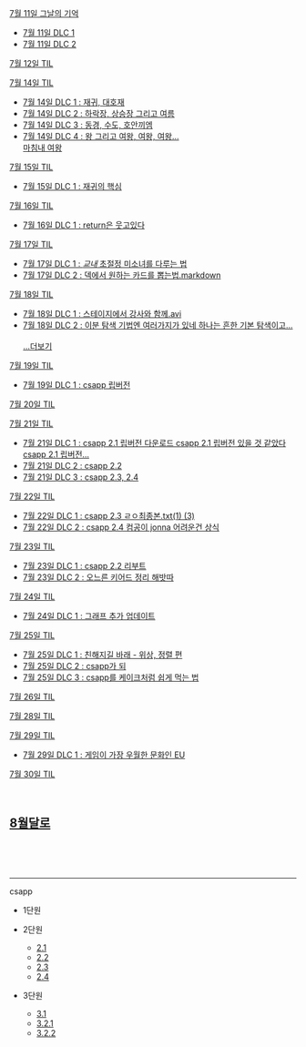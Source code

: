 [7월 11일 그날의 기억](learn/TIL_0711.md)
 - [7월 11일 DLC 1](learn/TIL_0711+.md)
 - [7월 11일 DLC 2](learn/TIL_0711++.md)

[7월 12일 TIL](learn/TIL_0712.md)

[7월 14일 TIL](learn/TIL_0714.md)
- [7월 14일 DLC 1 : 재귀, 대호재](learn/TIL_0714+.md)
- [7월 14일 DLC 2 : 하락장, 상승장 그리고 여름](learn/TIL_0714++.md)
- [7월 14일 DLC 3 : 동경, 수도, 호안끼엠](learn/TIL_0714+++.md)
- [7월 14일 DLC 4 : 왕 그리고 여왕, 여왕, 여왕...<br> 마침내 여왕](learn/TIL_0714++++.md)

[7월 15일 TIL](learn/TIL_0715.md)
- [7월 15일 DLC 1 : 재귀의 핵심](learn/TIL_0715+.md)

[7월 16일 TIL](learn/TIL_0716.md)
- [7월 16일 DLC 1 : return은 웃고있다](learn/TIL_0716+.md)

[7월 17일 TIL](learn/TIL_0717.md)
- [7월 17일 DLC 1 : *교내* 초절정 미소녀를 다루는 법](learn/TIL_0717+.md)
- [7월 17일 DLC 2 : 덱에서 원하는 카드를 뽑는법.markdown](learn/TIL_0717++.md)


[7월 18일 TIL](learn/TIL_0718.md)
- [7월 18일 DLC 1 : 스테이지에서 강사와 함께.avi](learn/TIL_0718+.md)
- [7월 18일 DLC 2 : 이분 탐색 기법엔 여러가지가 있네 하나는 흔한 기본 탐색이고... <br><br> ...더보기](learn/TIL_0718++.md)

[7월 19일 TIL](learn/TIL_0719.md)
- [7월 19일 DLC 1 : csapp 립버전](learn/TIL_0719+.md)

[7월 20일 TIL](learn/TIL_0720.md)

[7월 21일 TIL](learn/TIL_0721.md)
- [7월 21일 DLC 1 : csapp 2.1 립버전 다운로드 csapp 2.1 립버전 있을 것 같았다 csapp 2.1 립버전...](learn/TIL_0721+.md)
- [7월 21일 DLC 2 : csapp 2.2](learn/TIL_0721++.md)
- [7월 21일 DLC 3 : csapp 2.3, 2.4](learn/TIL_0721+++.md)

[7월 22일 TIL](learn/TIL_0722.md)
- [7월 22일 DLC 1 : csapp 2.3 ㄹㅇ최종본.txt(1) (3)](learn/TIL_0722+.md)
- [7월 22일 DLC 2 : csapp 2.4 컴공이 jonna 어려운건 상식](learn/TIL_0722++.md)

[7월 23일 TIL](learn/TIL_0723.md)
- [7월 23일 DLC 1 : csapp 2.2 리부트](learn/TIL_0723+.md)
- [7월 23일 DLC 2 : 오느른 키어드 정리 해밧따](learn/TIL_0723++.md)

[7월 24일 TIL](learn/TIL_0724.md)
- [7월 24일 DLC 1 : 그래프 추가 업데이트](learn/TIL_0724+.md)

[7월 25일 TIL](learn/TIL_0725.md)
- [7월 25일 DLC 1 : 친해지길 바래 - 위상, 정렬 편](learn/TIL_0725+.md)
- [7월 25일 DLC 2 : csapp가 되](learn/TIL_0725++.md)
- [7월 25일 DLC 3 : csapp를 케이크처럼 쉽게 먹는 법](learn/TIL_0725+++.md)

[7월 26일 TIL](learn/TIL_0726.md)

[7월 28일 TIL](learn/TIL_0728.md)

[7월 29일 TIL](learn/TIL_0729.md)
- [7월 29일 DLC 1 : 게임이 가장 우월한 문화인 EU](learn/TIL_0729+.md)

[7월 30일 TIL](learn/TIL_0730.md)

<br>

## [8월달로](TILs2.md)

<br><br><br>

___

csapp
- 1단원

- 2단원
    - [2.1](learn/TIL_0723.md)
    - [2.2](learn/TIL_0723+.md)
    - [2.3](learn/TIL_0722+.md)
    - [2.4](learn/TIL_0722++.md)
- 3단원
    - [3.1](learn/TIL_0725.md)
    - [3.2.1](learn/TIL_0725.md)
    - [3.2.2](learn/TIL_0725++.md)